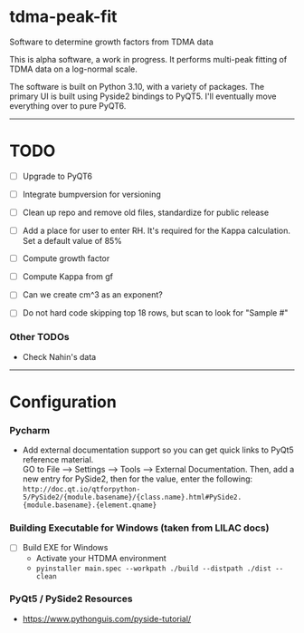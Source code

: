 # tdma-peak-fit
Software to determine growth factors from TDMA data

This is alpha software, a work in progress. It performs multi-peak fitting of TDMA data on a log-normal scale. 

The software is built on Python 3.10, with a variety of packages. The primary UI is built using Pyside2 bindings to PyQT5. I'll eventually move everything over to pure PyQT6. 

---

# TODO

- [ ] Upgrade to PyQT6
- [ ] Integrate bumpversion for versioning
- [ ] Clean up repo and remove old files, standardize for public release

- [ ] Add a place for user to enter RH. It's required for the Kappa calculation. Set a default value of 85%

- [ ] Compute growth factor 
- [ ] Compute Kappa from gf


- [ ] Can we create cm^3 as an exponent?
- [ ] Do not hard code skipping top 18 rows, but scan to look for "Sample #"

### Other TODOs

* Check Nahin's data

--- 

# Configuration

### Pycharm

* Add external documentation support so you can get quick links to PyQt5 reference material.   
  GO to File --> Settings --> Tools --> External Documentation. Then, add a new entry for PySide2, then for the value, enter the following:  
  `http://doc.qt.io/qtforpython-5/PySide2/{module.basename}/{class.name}.html#PySide2.{module.basename}.{element.qname}`

### Building Executable for Windows (taken from LILAC docs)
- [ ] Build EXE for Windows
  - Activate your HTDMA environment
  - `pyinstaller main.spec --workpath ./build --distpath ./dist --clean`

  
### PyQt5 / PySide2 Resources

* https://www.pythonguis.com/pyside-tutorial/

